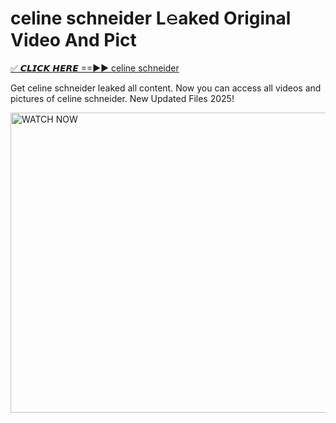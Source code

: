 # celine schneider L𝚎aked Original Video And Pict

<p><a href="https://cliphot.my.id/celine+schneider" rel="nofollow">✅ 𝘾𝙇𝙄𝘾𝙆 𝙃𝙀𝙍𝙀 ==►► celine schneider​</a></p>


<p>Get celine schneider leaked all content. Now you can access all videos and pictures of celine schneider. New Updated Files 2025!</p>


<p><a rel="nofollow" title="WATCH NOW" href="https://cliphot.my.id/celine+schneider"><img border="celine+schneider" height="480" width="720" title="WATCH NOW" alt="WATCH NOW" src="https://i.ibb.co.com/xMMVF88/686577567.gif"></a></p>